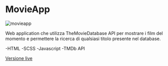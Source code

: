 # MovieApp

![movieapp](https://user-images.githubusercontent.com/63905925/114588807-5d9cb080-9c87-11eb-8ca9-9d9d5a58540a.jpg)

Web application che utilizza TheMovieDatabase API per mostrare i film del momento e permettere la ricerca di qualsiasi titolo presente nel database.

-HTML
-SCSS
-Javascript
-TMDb API

[Versione live](https://movieapp.federicovolonterio.it)
